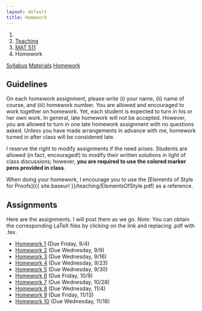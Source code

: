 ```yaml
---
layout: default
title: Homework
---
```

<ol class="breadcrumb">
  <li><a href="/"><i class="fa fa-home"></i></a></li>
  <li><a href="/teaching/">Teaching</a></li>
  <li><a href="/teaching/mat511f15">MAT 511</a></li>
  <li class="active">Homework</li>
</ol>

<div class="row">
<div class="col-xs-12">
<div class="btn-group btn-group-justified">
<a class="btn btn-default btn-success" href="{{site.baseurl}}/teaching/mat511f15/syllabus/">Syllabus</a>
<a class="btn btn-default btn-primary" href="{{site.baseurl}}/teaching/mat511f15/materials/">Materials</a>
<a class="btn btn-default btn-warning" href="{{site.baseurl}}/teaching/mat511f15/homework/">Homework</a>
</div>
</div>
</div>

## Guidelines ##
On each homework assignment, please write (i) your name, (ii) name of course, and (iii) homework number. You are allowed and encouraged to work together on homework. Yet, each student is expected to turn in his or her own work. In general, late homework will not be accepted. However, you are allowed to turn in one late homework assignment with no questions asked. Unless you have made arrangements in advance with me, homework turned in after class will be considered late.

I reserve the right to modify assignments if the need arises. Students are allowed (in fact, encouraged!) to modify their written solutions in light of class discussions; however, **you are required to use the colored marker pens provided in class**.

When doing your homework, I encourage you to use the [Elements of Style for Proofs]({{ site.baseurl }}/teaching/ElementsOfStyle.pdf) as a reference.

## Assignments ##
Here are the assignments.  I will post them as we go. *Note:* You can obtain the corresponding LaTeX files by clicking on the link and replacing .pdf with .tex.
<ul class="fa-ul">
  <li><i class="fa fa-file-pdf-o"></i> <a href="{{ site.baseurl }}/teaching/mat511f15/511HW1.pdf">Homework 1</a> (Due Friday, 9/4)</li>
  <li><i class="fa fa-file-pdf-o"></i> <a href="{{ site.baseurl }}/teaching/mat511f15/511HW2.pdf">Homework 2</a> (Due Wednesday, 9/9)</li>
  <li><i class="fa fa-file-pdf-o"></i> <a href="{{ site.baseurl }}/teaching/mat511f15/511HW3.pdf">Homework 3</a> (Due Wednesday, 9/16)</li>
  <li><i class="fa fa-file-pdf-o"></i> <a href="{{ site.baseurl }}/teaching/mat511f15/511HW4.pdf">Homework 4</a> (Due Wednesday, 9/23)</li>
  <li><i class="fa fa-file-pdf-o"></i> <a href="{{ site.baseurl }}/teaching/mat511f15/511HW5.pdf">Homework 5</a> (Due Wednesday, 9/30)</li>
  <li><i class="fa fa-file-pdf-o"></i> <a href="{{ site.baseurl }}/teaching/mat511f15/511HW6.pdf">Homework 6</a> (Due Friday, 10/9)</li>
  <li><i class="fa fa-file-pdf-o"></i> <a href="{{ site.baseurl }}/teaching/mat511f15/511HW7.pdf">Homework 7</a> (Due Wednesday, 10/28)</li>
  <li><i class="fa fa-file-pdf-o"></i> <a href="{{ site.baseurl }}/teaching/mat511f15/511HW8.pdf">Homework 8</a> (Due Wednesday, 11/4)</li>
  <li><i class="fa fa-file-pdf-o"></i> <a href="{{ site.baseurl }}/teaching/mat511f15/511HW9.pdf">Homework 9</a> (Due Friday, 11/13)</li>
  <li><i class="fa fa-file-pdf-o"></i> <a href="{{ site.baseurl }}/teaching/mat511f15/511HW10.pdf">Homework 10</a> (Due Wednesday, 11/18)</li>
</ul>
